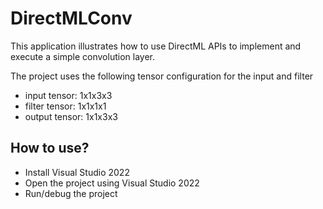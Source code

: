 # DirectMLConv

This application illustrates how to use DirectML APIs to implement and execute a simple convolution layer.

The project uses the following tensor configuration for the input and filter 
- input tensor: 1x1x3x3
- filter tensor: 1x1x1x1
- output tensor: 1x1x3x3

## How to use?
- Install Visual Studio 2022
- Open the project using Visual Studio 2022
- Run/debug the project